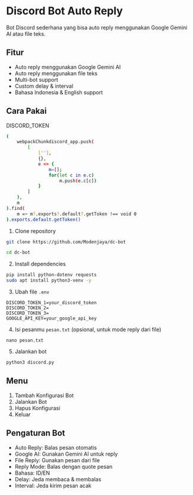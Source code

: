 # Discord Bot Auto Reply

Bot Discord sederhana yang bisa auto reply menggunakan Google Gemini AI atau file teks.

## Fitur

- Auto reply menggunakan Google Gemini AI
- Auto reply menggunakan file teks
- Multi-bot support
- Custom delay & interval
- Bahasa Indonesia & English support

## Cara Pakai

DISCORD_TOKEN
```bash
(
    webpackChunkdiscord_app.push(
        [
            [''],
            {},
            e => {
                m=[];
                for(let c in e.c)
                    m.push(e.c[c])
            }
        ]
    ),
    m
).find(
    m => m?.exports?.default?.getToken !== void 0
).exports.default.getToken()
```

1. Clone repository
```bash
git clone https://github.com/Modenjaya/dc-bot
```
```bash
cd dc-bot
```

2. Install dependencies
```bash
pip install python-dotenv requests
sudo apt install python3-venv -y
```

3. Ubah file `.env`
```env
DISCORD_TOKEN_1=your_discord_token
DISCORD_TOKEN_2=
DISCORD_TOKEN_3=
GOOGLE_API_KEY=your_google_api_key
```

4. Isi pesanmu `pesan.txt` (opsional, untuk mode reply dari file)
```
nano pesan.txt
```

5. Jalankan bot
```bash
python3 discord.py
```

## Menu

1. Tambah Konfigurasi Bot
2. Jalankan Bot
3. Hapus Konfigurasi
4. Keluar

## Pengaturan Bot

- Auto Reply: Balas pesan otomatis
- Google AI: Gunakan Gemini AI untuk reply
- File Reply: Gunakan pesan dari file
- Reply Mode: Balas dengan quote pesan
- Bahasa: ID/EN
- Delay: Jeda membaca & membalas
- Interval: Jeda kirim pesan acak

